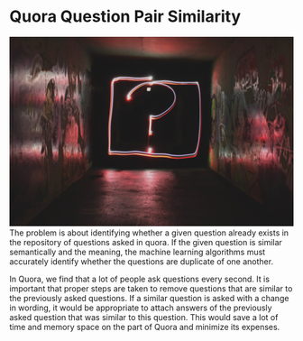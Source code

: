 # Quora Question Pair Similarity

![](https://github.com/suhasmaddali/Images/blob/main/emily-morter-8xAA0f9yQnE-unsplash.jpg)
The problem is about identifying whether a given question already exists in the repository of questions asked in quora. If the given question is similar semantically and the meaning, the machine learning algorithms must accurately identify whether the questions are duplicate of one another. 

In Quora, we find that a lot of people ask questions every second. It is important that proper steps are taken to remove questions that are similar to the previously asked questions. If a similar question is asked with a change in wording, it would be appropriate to attach answers of the previously asked question that was similar to this question. This would save a lot of time and memory space on the part of Quora and minimize its expenses. 
